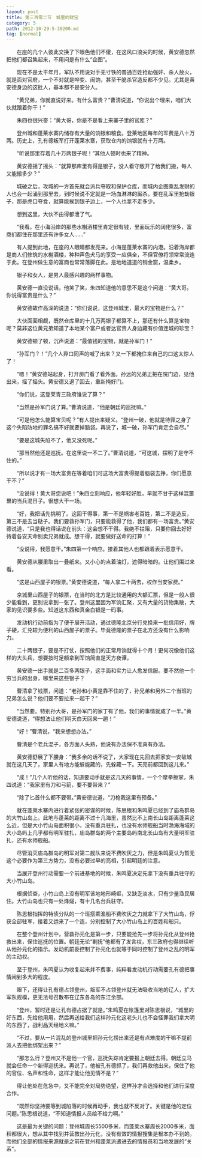 ```yaml
---
layout: post
title: 第三百零二节　城里的财宝
category: 5
path: 2012-10-29-5-30200.md
tag: [normal]
---
```


　　在座的几个人彼此交换了下眼色他们不傻，在这风口浪尖的时候，黄安德忽然把他们都召集起来，不用问是有什么“企图”。

　　现在不是太平年月，军队不用说对手无寸铁的普通百姓抢劫强奸、杀人放火，就是面对官府，一个不对就是哗变、闹饷，甚至干脆杀官造反都不少见。尤其是黄安德身边的这批人，基本都不是安分人。

　　“黄兄弟，你就直说好来。有什么富贵？”曹清说道，“你说出个理来，咱们大伙就跟着你干！”

　　朱四也很兴奋：“黄大哥，你是不是看上来寨子里的官库？”

　　登州城和蓬莱水寨内储存有大量的饷银和粮食。登莱地区每年的军费是八十万两。历史上，孔有德叛军打开蓬莱水寨，获取仓内的饷银就有十万两。

　　“听说那里存着几十万两银子呢！”其他人顿时也来了精神。

　　黄安德摇了摇头：“就算那库里有得是银子，没人看守敞开了给我们搬，每人又能搬多少？”

　　城破之后，攻城的一方首先就会派兵夺取和保护仓库，而城内企图乘乱发财的人也会一起涌到那里去，到时候说不定就是一场血淋淋的厮杀，要在乱军里抢劫银子，那是虎口夺食，就算能挨到银子边上，一个人也拿不走多少。

　　想到这里，大伙不由得都泄了气。

　　“我看。在小海沿岸的那些水榭酒楼里肯定很有钱，里面玩乐的阔佬很多，富商们都住在那里还有许多女人……”

　　有人提到此地，在座的人眼睛都发亮来。小海是蓬莱水寨的内港。沿着海岸都是商人们修筑的水榭酒楼，种种声色犬马的享受一应俱全，不但官僚将领常常流连于此。在登州做生意的富商也常常落脚在此。是地地道道的销金窟，温柔乡。

　　银子和女人，是男人最感兴趣的两样事物。

　　黄安德一直没说话，他笑了笑，朱四知道他的意思不是这个问道：“黄大哥。你说得富贵是什么？”

　　黄安德故作高深的说道：“你们说说，这登州城里，最大的宝物是什么？”

　　大伙面面相觑，既然仓库里的十几万两银子都算不上，那还有什么算是宝物呢？莫非这位黄兄弟知道了本地某个富户或者达官贵人身边藏有价值连城的珍宝？

　　黄安德顿了顿，沉声说道：“最值钱的宝物，就是孙军门！”

　　“孙军门？！”几个人异口同声的喊了出来？又一下都掩住来自己的口这太惊人了！

　　“嗯！”黄安德站起身，打开房门看了看外面。孙远的兄弟正把在院门边，见他出来，摇了摇头。黄安德又退了回去，重新掩好门。

　　“你们说，这登莱青三政府谁说了算？”

　　“当然是孙军门说了算。”曹清说道，“他是朝廷的巡抚嘛。”

　　“可是他怎么能算宝贝呢？”有人提出来疑义。“登州一破，他就是待罪之身了这个失陷防地的罪名搞不好就要掉脑袋。再说了，城一破，孙军门肯定会自尽。”

　　“要是这城失陷不了，他又没死呢。”

　　“那当然他还是巡抚。在这里说一不二了。”曹清说道，“可这城，摆明了是守不住的。”

　　“所以说才有一场大富贵在等着咱们可这场大富贵得提着脑袋去挣，你们愿意干不？”

　　“没说得！黄大哥您说吧！”朱四立刻响应，他年轻好胜，早就不甘于这样混噩噩的当兵混日子。很想大干一场。

　　“好，我把话先挑明了。这回干得事，第一不是祸害老百姓，第二不是造反，第三不是去当鞑子。我们要救孙军门，只要能救得了他，我们都有一场富贵。”黄安德说道，“只是我也得话说在前头：这会想不干得。我绝不拦阻，只要你回去好好待着各安天命别卖兄弟就成。想干得，就要做好送命的打算！”

　　“没说得，我愿意干。”朱四第一个响应。接着其他人也都跟着表示愿意干。

　　黄安德从腰里取出一叠纸来。又小心的点着油灯，遮得暗暗的。让他们围过来看。

　　“这是山西屋子的银票。”黄安德说道，“每人拿二十两去，权作当安家费。”

　　京城里山西屋子的银票，在当时的北方是比较通用的大额汇票，但是一般人很少能看到，更别说拿到一张了。登州这里因为军饷汇聚，又有大量的货物集散，大家的见识要多些。知道这东西和真金白银是一码事。

　　发动机行动前指为了便于展开活动，通过德隆北京分行兑换来一批信用好，牌子硬，汇兑较为便利的山西屋子的票子。毕竟德隆的票子在北方还没有什么影响力。

　　二十两银子，要是不打仗，按照他们的正常月饷就得十个月！更何况像他们这样的大头兵，想要按时足额拿到军饷简直是天方夜谭，

　　黄安德一出手就是二百多两银子，这手面和实力让人愈发信服。要不然他一个穷当兵的出身，哪里来这些银子？

　　曹清拿了钱票，问道：“老孙和小黄是靠不住的了，孙兄弟和另外二个当班的兄弟怎么说？他们要不要拉来一起干？”

　　“当然要。特别孙大哥，是孙军门的家丁有了他，我们的事情就成了一半。”黄安德说道，“得想法让他们明天白天回来一趟！”

　　“好！”曹清说，“我来想想办法。”

　　曹清是个老兵混子，各方面人头熟，他说有办法保不准真有办法。

　　黄安德舒展了下腰身：“我多余的话不说了，大家现在先回去把家安一安破城就在这几天了，家里人有地方能躲能藏的，先躲藏一下。天亮前都回到这儿来。”

　　“成！”几个人听他的话，知道要动手就是这几天的事情，一个个摩拳擦掌，朱四说道：“我家里有刀和弓箭，要不要带来？”

　　“除了匕首什么都不要带。”黄安德说道，“刀枪我这里有预备。”

　　就在蓬莱水寨内进行着紧张的密谋的时候，陈思根和朱鸣夏已经到了庙岛群岛的大竹山岛上。此地与蓬莱的距离不过十几海里，虽然比不上南长山岛距离蓬莱这么近，但是大小竹山岛面积很小，没有重兵驻扎，也没有水师舰船当时渤海海域的大小岛屿上几乎都有明军驻扎，庙岛群岛的两个主要岛屿南北长山岛有大量明军驻扎，还有水师舰船。

　　尽管消灭庙岛群岛的明军对第二舰队来说不费吹灰之力，但是朱鸣夏认为暂无这个必要作为第三方势力，没有必要过早的亮相，引起明廷的注意。

　　当展开登州行动需要一个前进基地的时候，朱鸣夏决定先拿下没有重兵驻守的大小竹山岛。

　　根据侦查，小竹山岛上没有明军该地地形崎岖，又缺乏淡水，只有少量渔民居住。大竹山岛也只有一处烽燧，有十几名台兵驻守。

　　陈思根指挥的特侦分队的一个班搭乘渔船不费吹灰之力就拿下了大竹山岛，俘获全部驻军，接着又运来了一个连，分别控制了大小竹山岛上的百姓和船只。

　　在整个登州计划中，营救孙元化是第一步，只要能抢先一步将孙元化从登州抢救出来，保住巡抚的位置。朝廷无论“剿抚”他都有了发言权，东三政府也得继续听从他孙元化的指示。发动机前委控制了孙元化也就等于同时控制了登州之乱的明军的主动权。

　　至于登州，朱鸣夏认为收复起来并不费事，纯粹看发动机行动需要孔有德把事情闹到多大的程度。

　　眼下，还得让孔有德占领登州，叛军不占领登州就无法吸收当地的辽人，扩大军队规模，更无法号召散布在辽东各岛的东江余部。

　　“登州，暂时还是让孔有德占据了就是。”朱鸣夏在帐篷里对陈思根说，“城里的好东西，先给他用用，然后再送给我们这样孙元化这老头儿也不会怪罪我们拿大明的东西了，战利品天经地义嘛。”

　　“不过，要从一片混乱的登州城里把孙元化捞出来还是有点难度的干嘛不提前派人去把他绑架出来？”

　　“那怎么行？登州又不是他一个官，巡抚失踪肯定要报上朝廷去得。朝廷立马就会任命一个新得巡抚来。再说了，他被孔有德抓了，我们再救他出来，保住了他的官位、名声和性命，这样才能让他见情不是？”

　　得让他处在危急中，又不能完全对局势绝望，这样孙才会选择和他们进行深度合作。

　　“既然你坚持要等到城陷落的时候再动手，我也就不反对了。关键是他的定位问题。”陈思根说道，“不知道情报人员给不给力啊。”

　　这是最为关键的问题：登州城周长5500多米，而蓬莱水寨周长2000多米，面积都很大，想从其中找到并营救出孙元化，没有有效的情报搜集是根本办不到的。而他们全部的情报来源就是之前在登州和蓬莱派遣进去的情报员和当地发展的“关系”。